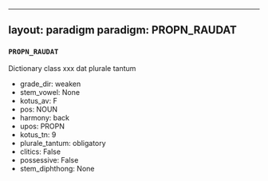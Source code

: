 
---
layout: paradigm
paradigm: PROPN_RAUDAT
---
### ` PROPN_RAUDAT `

Dictionary class xxx dat plurale tantum
* grade_dir: weaken
* stem_vowel: None
* kotus_av: F
* pos: NOUN
* harmony: back
* upos: PROPN
* kotus_tn: 9
* plurale_tantum: obligatory
* clitics: False
* possessive: False
* stem_diphthong: None
